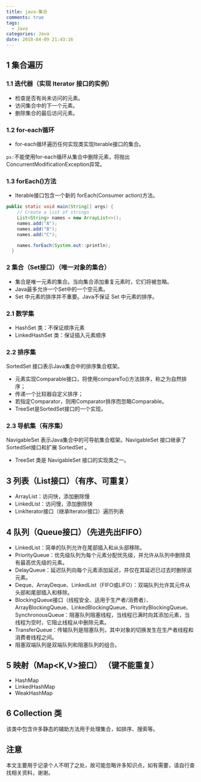```yaml
---
title: java-集合
comments: true
tags:
  - Java
categories: Java
date: 2018-04-09 21:43:16
---
```

## 1 集合遍历

### 1.1 迭代器（实现 Iterator<E> 接口的实例）

- 检查是否有尚未访问的元素。
- 访问集合中的下一个元素。
- 删除集合的最后访问元素。

### 1.2 for-each循环

- for-each循环遍历任何实现类实现Iterable接口的集合。

`ps:`不能使用for-each循环从集合中删除元素，将抛出ConcurrentModificationException异常。

### 1.3 forEach()方法

- Iterable接口包含一个新的 forEach(Consumer action)方法。

```java
public static void main(String[] args) {
    // Create a list of strings
    List<String> names = new ArrayList<>();
    names.add("A");
    names.add("B");
    names.add("C");

    names.forEach(System.out::println);
  }
```
<!--more-->

### 2 集合（Set接口）（唯一对象的集合）

- 集合是唯一元素的集合。当向集合添加重复元素时，它们将被忽略。
- Java最多允许一个Set中的一个空元素。 
- Set 中元素的排序并不重要。Java不保证 Set 中元素的排序。

### 2.1 数学集

- HashSet 类：不保证顺序元素
- LinkedHashSet 类：保证插入元素顺序

### 2.2 排序集

SortedSet 接口表示Java集合中的排序集合框架。
- 元素实现Comparable接口，将使用compareTo()方法排序，称之为自然排序；
- 传递一个比较器自定义排序；
- 若指定Comparator，则用Comparator排序而忽略Comparable。
- TreeSet是SortedSet接口的一个实现。

### 2.3 导航集（有序集）

NavigableSet 表示Java集合中的可导航集合框架。NavigableSet 接口继承了SortedSet接口和扩展 SortedSet 。
- TreeSet 类是 NavigableSet 接口的实现类之一。

## 3 列表（List接口）（有序、可重复）

- ArrayList：访问快，添加删除慢
- LinkedList：访问慢，添加删除快
- LinkIterator接口（继承Iterator接口）遍历列表

## 4 队列（Queue接口）（先进先出FIFO）

- LinkedList：简单的队列允许在尾部插入和从头部移除。
- PriorityQueue：优先级队列为每个元素分配优先级，并允许从队列中删除具有最高优先级的元素。
- DelayQueue：延迟队列向每个元素添加延迟，并仅在其延迟已过去时删除该元素。
- Deque、ArrayDeque、LinkedList（FIFO或LIFO）：双端队列允许其元件从头部和尾部插入和移除。
- BlockingQueue接口（线程安全、适用于生产者/消费者）、ArrayBlockingQueue、LinkedBlockingQueue、PriorityBlockingQueue、SynchronousQueue：阻塞队列阻塞线程，当线程已满时向其添加元素，当线程为空时，它阻止线程从中删除元素。
- TransferQueue：传输队列是阻塞队列，其中对象的切换发生在生产者线程和消费者线程之间。
- 阻塞双端队列是双端队列和阻塞队列的组合。

## 5 映射（Map<K,V>接口） （键不能重复）

- HashMap
- LinkedHashMap
- WeakHashMap

## 6 Collection 类

该类中包含许多静态的辅助方法用于处理集合，如排序、搜索等。

## 注意

本文主要用于记录个人不明了之处，故可能忽略许多知识点，如有需要，请自行查找相关资料，谢谢。